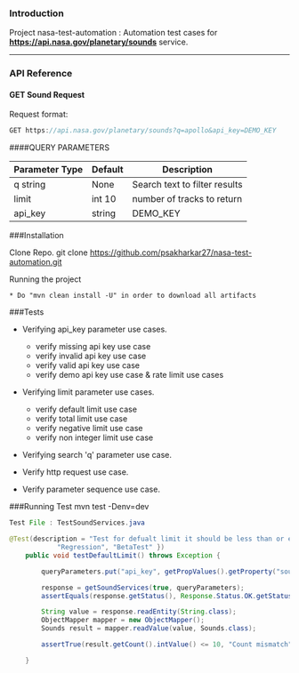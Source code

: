 
### Introduction
Project nasa-test-automation :  Automation test cases for **https://api.nasa.gov/planetary/sounds** service.
- - - -
### API Reference

#### **GET Sound Request** 

Request format:
```java
GET https://api.nasa.gov/planetary/sounds?q=apollo&api_key=DEMO_KEY

```

####QUERY PARAMETERS

Parameter Type| Default  | Description
------------- | ---------|------------
q	string    | None     |Search text to filter results
limit         | int 10   |number of tracks to return
api_key	      | string   |DEMO_KEY


###Installation

Clone Repo.
git clone https://github.com/psakharkar27/nasa-test-automation.git

Running the project

    * Do "mvn clean install -U" in order to download all artifacts

###Tests

 * Verifying api_key parameter use cases.
    * verify missing api key use case
    * verify invalid api key use case
    * verify valid api key use case
    * verify demo api key use case & rate limit use cases
 
 * Verifying limit parameter use cases.
    * verify default limit use case
    * verify total limit use case
    * verify negative limit use case
    * verify non integer limit use case
    
 * Verifying search 'q' parameter use case.
 
 * Verify http request use case.
 
 * Verify parameter sequence use case.


###Running Test
mvn test -Denv=dev

```java
Test File : TestSoundServices.java

@Test(description = "Test for defualt limit it should be less than or equal to given count.", groups = {
			"Regression", "BetaTest" })
	public void testDefaultLimit() throws Exception {

		queryParameters.put("api_key", getPropValues().getProperty("sound.apiKey"));

		response = getSoundServices(true, queryParameters);
		assertEquals(response.getStatus(), Response.Status.OK.getStatusCode());

		String value = response.readEntity(String.class);
		ObjectMapper mapper = new ObjectMapper();
		Sounds result = mapper.readValue(value, Sounds.class);

		assertTrue(result.getCount().intValue() <= 10, "Count mismatch");

	}
```
